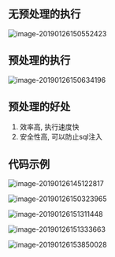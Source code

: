 ## 无预处理的执行

![image-20190126150552423](https://youpaiyun.zongqilive.cn/image/006tNc79ly1fzk02gqryrj30s20budjq.jpg)

## 预处理的执行

![image-20190126150634196](https://youpaiyun.zongqilive.cn/image/006tNc79ly1fzk036j2p1j30rb0cztdc.jpg)

## 预处理的好处

1. 效率高, 执行速度快
2. 安全性高, 可以防止sql注入

## 代码示例



![image-20190126145122817](https://youpaiyun.zongqilive.cn/image/006tNc79ly1fzjznc6vi2j30o508c76f.jpg)





![image-20190126150323965](https://youpaiyun.zongqilive.cn/image/006tNc79ly1fzjzzulgkuj30s90lx7bt.jpg)





![image-20190126151311448](https://youpaiyun.zongqilive.cn/image/006tNc79ly1fzk0a240tsj313l0i9jyc.jpg)

![image-20190126151333663](https://youpaiyun.zongqilive.cn/image/006tNc79ly1fzk0af6vq7j30eh04z0ts.jpg)

![image-20190126153850028](https://youpaiyun.zongqilive.cn/image/006tNc79ly1fzk10qdoq6j30n907oab5.jpg)